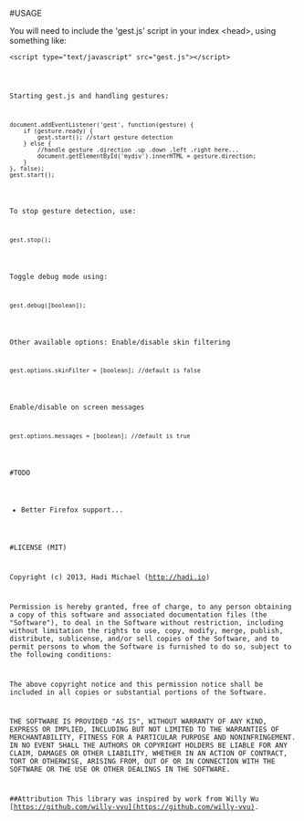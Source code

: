 #USAGE

You will need to include the 'gest.js' script in your index &lt;head&gt;, using something like:

<pre><code>&lt;script type="text/javascript" src="gest.js"&gt;&lt;/script&gt;</pre>

Starting gest.js and handling gestures:
<pre><code>document.addEventListener('gest', function(gesture) {
	if (gesture.ready) {
		gest.start(); //start gesture detection
	} else {
		//handle gesture .direction .up .down .left .right here...
		document.getElementById('mydiv').innerHTML = gesture.direction;
	}
}, false);
gest.start();
</code></pre>

To stop gesture detection, use:
<pre><code>gest.stop();</code></pre>

Toggle debug mode using:
<pre><code>gest.debug([boolean]);</code></pre>

Other available options:
Enable/disable skin filtering
<pre><code>gest.options.skinFilter = [boolean]; //default is false</code></pre>

Enable/disable on screen messages
<pre><code>gest.options.messages = [boolean]; //default is true</code></pre>

#TODO

- Better Firefox support...

#LICENSE (MIT)

Copyright (c) 2013, Hadi Michael (http://hadi.io)

Permission is hereby granted, free of charge, to any person obtaining a copy
of this software and associated documentation files (the "Software"), to deal
in the Software without restriction, including without limitation the rights
to use, copy, modify, merge, publish, distribute, sublicense, and/or sell
copies of the Software, and to permit persons to whom the Software is
furnished to do so, subject to the following conditions:

The above copyright notice and this permission notice shall be included in
all copies or substantial portions of the Software.

THE SOFTWARE IS PROVIDED "AS IS", WITHOUT WARRANTY OF ANY KIND, EXPRESS OR
IMPLIED, INCLUDING BUT NOT LIMITED TO THE WARRANTIES OF MERCHANTABILITY,
FITNESS FOR A PARTICULAR PURPOSE AND NONINFRINGEMENT. IN NO EVENT SHALL THE
AUTHORS OR COPYRIGHT HOLDERS BE LIABLE FOR ANY CLAIM, DAMAGES OR OTHER
LIABILITY, WHETHER IN AN ACTION OF CONTRACT, TORT OR OTHERWISE, ARISING FROM,
OUT OF OR IN CONNECTION WITH THE SOFTWARE OR THE USE OR OTHER DEALINGS IN
THE SOFTWARE.

##Attribution
This library was inspired by work from Willy Wu [https://github.com/willy-vvu](https://github.com/willy-vvu).